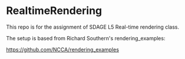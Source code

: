 # RealtimeRendering
This repo is for the assignment of SDAGE L5 Real-time rendering class.

The setup is based from Richard Southern's rendering_examples:

https://github.com/NCCA/rendering_examples
